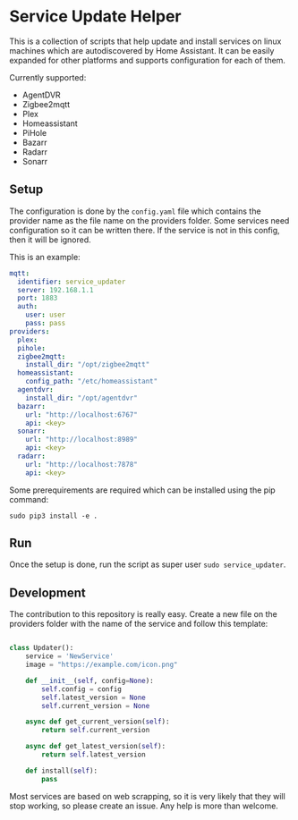 # Service Update Helper

This is a collection of scripts that help update and install services on linux machines which are autodiscovered by Home Assistant. It can be easily expanded for other platforms and supports configuration for each of them. 

Currently supported:
  - AgentDVR
  - Zigbee2mqtt
  - Plex
  - Homeassistant
  - PiHole
  - Bazarr
  - Radarr
  - Sonarr

## Setup
The configuration is done by the `config.yaml` file which contains the provider name as the file name on the providers folder. Some services need configuration so it can be written there. If the service is not in this config, then it will be ignored.

This is an example:
```yaml
mqtt:
  identifier: service_updater
  server: 192.168.1.1
  port: 1883
  auth:
    user: user
    pass: pass
providers:
  plex:
  pihole:
  zigbee2mqtt:
    install_dir: "/opt/zigbee2mqtt"
  homeassistant:
    config_path: "/etc/homeassistant"
  agentdvr:
    install_dir: "/opt/agentdvr"
  bazarr:
    url: "http://localhost:6767"
    api: <key>
  sonarr:
    url: "http://localhost:8989"
    api: <key>
  radarr:
    url: "http://localhost:7878"
    api: <key>
```

Some prerequirements are required which can be installed using the pip command:
```shell
sudo pip3 install -e .
```

## Run
Once the setup is done, run the script as super user `sudo service_updater`.


## Development
The contribution to this repository is really easy. Create a new file on the providers folder with the name of the service and follow this template:

```python

class Updater():
    service = 'NewService'
    image = "https://example.com/icon.png"

    def __init__(self, config=None):
        self.config = config
        self.latest_version = None
        self.current_version = None

    async def get_current_version(self):
        return self.current_version

    async def get_latest_version(self):
        return self.latest_version

    def install(self):
        pass
```

Most services are based on web scrapping, so it is very likely that they will stop working, so please create an issue. Any help is more than welcome.
